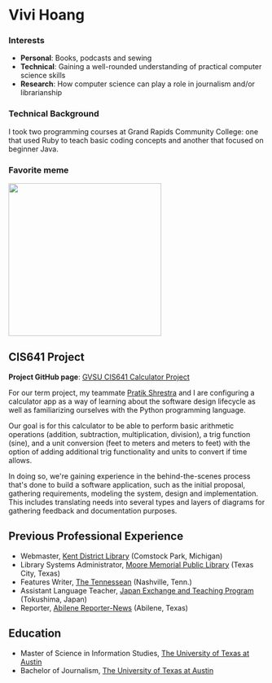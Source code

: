 # Vivi Hoang

### Interests
* **Personal**: Books, podcasts and sewing
* **Technical**: Gaining a well-rounded understanding of practical computer science skills
* **Research**: How computer science can play a role in journalism and/or librarianship

### Technical Background
I took two programming courses at Grand Rapids Community College: one that used Ruby to teach basic coding concepts and another that focused on beginner Java.

### Favorite meme
<img src="http://img.picturequotes.com/2/55/54230/i-cant-go-because-i-dont-want-to-quote-1.jpg" width="300">

## CIS641 Project
**Project GitHub page**:
[GVSU CIS641 Calculator Project](https://github.com/pratik-stha/GVSU-CIS641-MISCHIEF-MANAGEMENT)

For our term project, my teammate [Pratik Shrestra](https://github.com/pratik-stha) and I are configuring a calculator app as a way of learning about the software design lifecycle as well as familiarizing ourselves with the Python programming language.

Our goal is for this calculator to be able to perform basic arithmetic operations (addition, subtraction, multiplication, division), a trig function (sine), and a unit conversion (feet to meters and meters to feet) with the option of adding additional trig functionality and units to convert if time allows.

In doing so, we're gaining experience in the behind-the-scenes process that's done to build a software application, such as the initial proposal, gathering requirements, modeling the system, design and implementation. This includes translating needs into several types and layers of diagrams for gathering feedback and documentation purposes. 

## Previous Professional Experience
* Webmaster, [Kent District Library](https://kdl.org/) (Comstock Park, Michigan)
* Library Systems Administrator, [Moore Memorial Public Library](http://www.texascity-library.org/) (Texas City, Texas)
* Features Writer, [The Tennessean](https://www.tennessean.com/) (Nashville, Tenn.)
* Assistant Language Teacher, [Japan Exchange and Teaching Program](http://jetprogramme.org/en/) (Tokushima, Japan)
* Reporter, [Abilene Reporter-News](https://www.reporternews.com/) (Abilene, Texas)

## Education
* Master of Science in Information Studies, [The University of Texas at Austin](https://www.utexas.edu/)
* Bachelor of Journalism, [The University of Texas at Austin](https://www.utexas.edu/)

